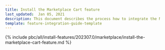```yaml
---
title: Install the Marketplace Cart feature
last_updated:  Jan 05, 2021
description: This document describes the process how to integrate the Marketplace Cart integration feature into a Spryker project.
template: feature-integration-guide-template
---
```


{% include pbc/all/install-features/202307.0/marketplace/install-the-marketplace-cart-feature.md %} <!-- To edit, see /_includes/pbc/all/install-features/202307.0/marketplace/install-the-marketplace-cart-feature.md -->

